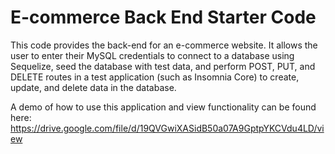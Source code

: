 <!-- @format -->

# E-commerce Back End Starter Code

This code provides the back-end for an e-commerce website. It allows the user to enter their MySQL credentials to connect to a database using Sequelize, seed the database with test data, and perform POST, PUT, and DELETE routes in a test application (such as Insomnia Core) to create, update, and delete data in the database.

A demo of how to use this application and view functionality can be found here: https://drive.google.com/file/d/19QVGwiXASidB50a07A9GptpYKCVdu4LD/view 
